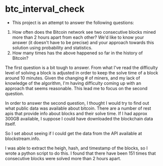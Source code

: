# btc_interval_check

- This project is an attempt to answer the following questions:

1. How often does the Bitcoin network see two consecutive blocks mined more than 2 hours apart from each other? We'd like to know your answer (it doesn't have to be precise) and your approach towards this solution using probability and statistics.
1. How many times has the above happened so far in the history of Bitcoin?

The first question is a bit tough to answer.  From what I've read the difficulty level of solving a block is adjusted in order to keep the solve time of a block around 10 minutes.  Given the changing # of miners, and my lack of knowledge of the algorithm, I'm having difficulty coming up with an approach that seems reasonable.  This lead me to focus on the second question.

In order to answer the second question, I thought I would try to find out what public data was available about bitcoin.  There are a number of rest apis that provide info about blocks and their solve time.  If I had approx 300GB available, I suppose I could have downloaded the blockchain data itself.

So I set about seeing if I could get the data from the API available at blockstream.info.

I was able to extract the heigh, hash, and timestamp of the blocks, so I wrote a python script to do this.
I found that there have been 151 times that consecutive blocks were solved more than 2 hours apart.
